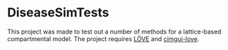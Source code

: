 # DiseaseSimTests
This project was made to test out a number of methods for a lattice-based compartmental model. The project requires [LÖVE](https://love2d.org/) and [cimgui-love](https://github.com/apicici/cimgui-love).
